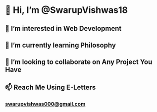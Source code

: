 # 👋 Hi, I’m @SwarupVishwas18
## 👀 I’m interested in Web Development
## 🌱 I’m currently learning Philosophy
## 💞️ I’m looking to collaborate on Any Project You Have
## 📫 Reach Me Using E-Letters
### swarupvishwas000@gmail.com

<!---
SwarupVishwas18/SwarupVishwas18 is a ✨ special ✨ repository because its `README.md` (this file) appears on your GitHub profile.
You can click the Preview link to take a look at your changes.
--->
